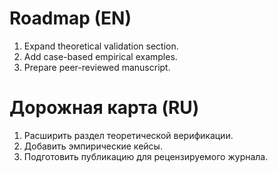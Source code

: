 # Roadmap (EN)
1. Expand theoretical validation section.
2. Add case-based empirical examples.
3. Prepare peer-reviewed manuscript.

# Дорожная карта (RU)
1. Расширить раздел теоретической верификации.
2. Добавить эмпирические кейсы.
3. Подготовить публикацию для рецензируемого журнала.
